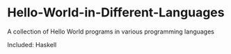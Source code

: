 # Hello-World-in-Different-Languages
A collection of Hello World programs in various programming languages

Included:
Haskell
